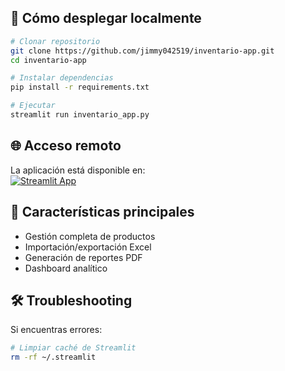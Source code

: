 ## 🚀 Cómo desplegar localmente

```bash
# Clonar repositorio
git clone https://github.com/jimmy042519/inventario-app.git
cd inventario-app

# Instalar dependencias
pip install -r requirements.txt

# Ejecutar
streamlit run inventario_app.py
```

## 🌐 Acceso remoto
La aplicación está disponible en:  
[![Streamlit App](https://static.streamlit.io/badges/streamlit_badge_black_white.svg)](https://tu-app.streamlit.app)

## 📝 Características principales
- Gestión completa de productos
- Importación/exportación Excel
- Generación de reportes PDF
- Dashboard analítico

## 🛠️ Troubleshooting
Si encuentras errores:
```bash
# Limpiar caché de Streamlit
rm -rf ~/.streamlit
```
